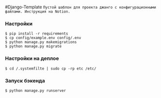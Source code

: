 #Django-Template 
``
Пустой шаблон для проекта джанго с конфигурационными файлами.
Инструкция на Notion.
``
 
### Настройки
```
$ pip install -r requirements
$ cp config/example.env config/.env
$ python manage.py makemigrations
$ python manage.py migrate
```

### Настройки на деплое
```
$ cd /.systemfilte | sudo cp -rp etc /etc/
```

### Запуск бэкенда

```
$ python manage.py runserver
```
